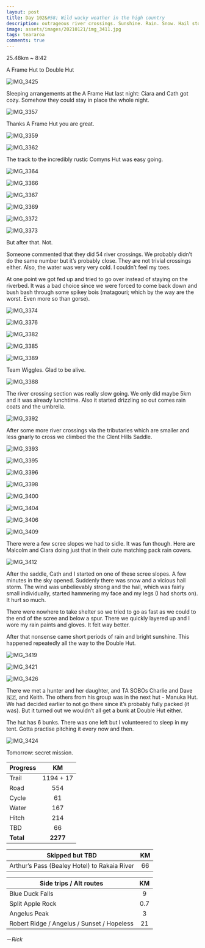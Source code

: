 ```yaml
---
layout: post
title: Day 102&#58; Wild wacky weather in the high country
description: outrageous river crossings. Sunshine. Rain. Snow. Hail storms. Today’s got them all. WTF Canterbury.
image: assets/images/20210121/img_3411.jpg
tags: teararoa
comments: true
---
```


25.48km ~ 8:42

A Frame Hut to Double Hut

![IMG_3425](/assets/images/20210121/img_3425.jpg)

Sleeping arrangements at the A Frame Hut last night: Ciara and Cath got cozy. Somehow they could stay in place the whole night. 

![IMG_3357](/assets/images/20210121/img_3357.jpg)

Thanks A Frame Hut you are great. 

![IMG_3359](/assets/images/20210121/img_3359.jpg)

![IMG_3362](/assets/images/20210121/img_3362.jpg)

The track to the incredibly rustic Comyns Hut was easy going. 

![IMG_3364](/assets/images/20210121/img_3364.jpg)

![IMG_3366](/assets/images/20210121/img_3366.jpg)

![IMG_3367](/assets/images/20210121/img_3367.jpg)

![IMG_3369](/assets/images/20210121/img_3369.jpg)

![IMG_3372](/assets/images/20210121/img_3372.jpg)

![IMG_3373](/assets/images/20210121/img_3373.jpg)

But after that. Not. 

Someone commented that they did 54 river crossings. We probably didn’t do the same number but it’s probably close. They are not trivial crossings either. Also, the water was very very cold. I couldn’t feel my toes. 

At one point we got fed up and tried to go over instead of staying on the riverbed. It was a bad choice since we were forced to come back down and bush bash through some spikey bois (matagouri; which by the way are the worst. Even more so than gorse).

![IMG_3374](/assets/images/20210121/img_3374.jpg)

![IMG_3376](/assets/images/20210121/img_3376.jpg)

![IMG_3382](/assets/images/20210121/img_3382.jpg)

![IMG_3385](/assets/images/20210121/img_3385.jpg)

![IMG_3389](/assets/images/20210121/img_3389.jpg)

Team Wiggles. Glad to be alive. 

![IMG_3388](/assets/images/20210121/img_3388.jpg)

The river crossing section was really slow going. We only did maybe 5km and it was already lunchtime. Also it started drizzling so out comes rain coats and the umbrella.

![IMG_3392](/assets/images/20210121/img_3392.jpg)

After some more river crossings via the tributaries which are smaller and less gnarly to cross we climbed the the Clent Hills Saddle. 

![IMG_3393](/assets/images/20210121/img_3393.jpg)

![IMG_3395](/assets/images/20210121/img_3395.jpg)

![IMG_3396](/assets/images/20210121/img_3396.jpg)

![IMG_3398](/assets/images/20210121/img_3398.jpg)

![IMG_3400](/assets/images/20210121/img_3400.jpg)

![IMG_3404](/assets/images/20210121/img_3404.jpg)

![IMG_3406](/assets/images/20210121/img_3406.jpg)

![IMG_3409](/assets/images/20210121/img_3409.jpg)

There were a few scree slopes we had to sidle. It was fun though. Here are Malcolm and Ciara doing just that in their cute matching pack rain covers. 

![IMG_3412](/assets/images/20210121/img_3412.jpg)

After the saddle, Cath and I started on one of these scree slopes. A few minutes in the sky opened. Suddenly there was snow and a vicious hail storm. The wind was unbelievably strong and the hail, which was fairly small individually, started hammering my face and my legs (I had shorts on). It hurt so much. 

There were nowhere to take shelter so we tried to go as fast as we could to the end of the scree and below a spur. There we quickly layered up and I wore my rain paints and gloves. It felt way better.

After that nonsense came short periods of rain and bright sunshine. This happened repeatedly all the way to the Double Hut. 

![IMG_3419](/assets/images/20210121/img_3419.jpg)

![IMG_3421](/assets/images/20210121/img_3421.jpg)

![IMG_3426](/assets/images/20210121/img_3426.jpg)

There we met a hunter and her daughter, and TA SOBOs Charlie and Dave 🇳🇿, and Keith. The others from his group was in the next hut - Manuka Hut. We had decided earlier to not go there since it’s probably fully packed (it was). But it turned out we wouldn’t all get a bunk at Double Hut either.

The hut has 6 bunks. There was one left but I volunteered to sleep in my tent. Gotta practise pitching it every now and then. 

![IMG_3424](/assets/images/20210121/img_3424.jpg)

Tomorrow: secret mission. 

| Progress | KM |
| ---- |:----:|
| Trail | 1194 + 17 |
| Road | 554 |
| Cycle | 61 |
| Water | 167 |
| Hitch | 214 |
| TBD | 66 |
| **Total** | **2277** |

| Skipped but TBD | KM |
| ---- |:----:|
| Arthur’s Pass (Bealey Hotel) to Rakaia River | 66 |

| Side trips / Alt routes | KM |
| ---- |:----:|
| Blue Duck Falls | 9 |
| Split Apple Rock | 0.7 |
| Angelus Peak | 3 |
| Robert Ridge / Angelus / Sunset / Hopeless | 21 |

－_Rick_